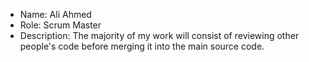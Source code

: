 - Name: Ali Ahmed
- Role: Scrum Master
- Description: The majority of my work will consist of reviewing other people's code before merging it into the main source code.